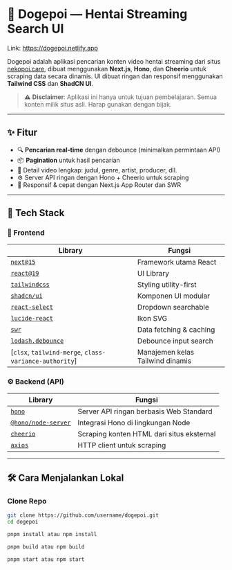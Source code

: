 # 🐶 Dogepoi — Hentai Streaming Search UI

Link: https://dogepoi.netlify.app

Dogepoi adalah aplikasi pencarian konten video hentai streaming dari situs [nekopoi.care](https://nekopoi.care), dibuat menggunakan **Next.js**, **Hono**, dan **Cheerio** untuk scraping data secara dinamis. UI dibuat ringan dan responsif menggunakan **Tailwind CSS** dan **ShadCN UI**.

> ⚠️ **Disclaimer**: Aplikasi ini hanya untuk tujuan pembelajaran. Semua konten milik situs asli. Harap gunakan dengan bijak.

---

## ✨ Fitur

- 🔍 **Pencarian real-time** dengan debounce (minimalkan permintaan API)
- 📦 **Pagination** untuk hasil pencarian
- 🎥 Detail video lengkap: judul, genre, artist, producer, dll.
- ⚙️ Server API ringan dengan Hono + Cheerio untuk scraping
- 📱 Responsif & cepat dengan Next.js App Router dan SWR

---

## 🔧 Tech Stack

### 🧠 Frontend
| Library | Fungsi |
|--------|--------|
| [`next@15`](https://nextjs.org/) | Framework utama React |
| [`react@19`](https://reactjs.org/) | UI Library |
| [`tailwindcss`](https://tailwindcss.com/) | Styling utility-first |
| [`shadcn/ui`](https://ui.shadcn.com/) | Komponen UI modular |
| [`react-select`](https://react-select.com/) | Dropdown searchable |
| [`lucide-react`](https://lucide.dev/) | Ikon SVG |
| [`swr`](https://swr.vercel.app/) | Data fetching & caching |
| [`lodash.debounce`](https://lodash.com/docs/4.17.15#debounce) | Debounce input search |
| [`clsx`, `tailwind-merge`, `class-variance-authority`] | Manajemen kelas Tailwind dinamis |

### ⚙️ Backend (API)
| Library | Fungsi |
|--------|--------|
| [`hono`](https://hono.dev/) | Server API ringan berbasis Web Standard |
| [`@hono/node-server`](https://hono.dev/getting-started/nodejs) | Integrasi Hono di lingkungan Node |
| [`cheerio`](https://cheerio.js.org/) | Scraping konten HTML dari situs eksternal |
| [`axios`](https://axios-http.com/) | HTTP client untuk scraping |

---

## 🛠️ Cara Menjalankan Lokal

###  Clone Repo
```bash
git clone https://github.com/username/dogepoi.git
cd dogepoi

pnpm install atau npm install

pnpm build atau npm build

pnpm start atau npm start

